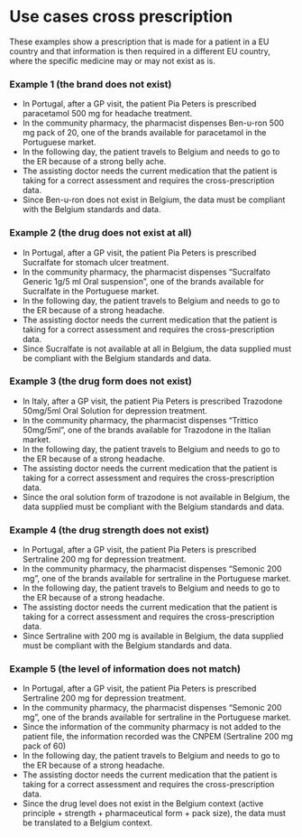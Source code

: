 # Use cases cross prescription
These examples show a prescription that is made for a patient in a EU country and that information is then required in a different EU country, where the specific medicine may or may not exist as is.

### Example 1 (the brand does not exist)

* In Portugal, after a GP visit, the patient Pia Peters is prescribed paracetamol 500 mg for headache treatment.
* In the community pharmacy, the pharmacist dispenses Ben-u-ron 500 mg pack of 20, one of the brands available for paracetamol in the Portuguese market.
* In the following day, the patient travels to Belgium and needs to go to the ER because of a strong belly ache.
* The assisting doctor needs the current medication that the patient is taking for a correct assessment and requires the cross-prescription data.
* Since Ben-u-ron does not exist in Belgium, the data must be compliant with the Belgium standards and data.

### Example 2 (the drug does not exist at all)

* In Portugal, after a GP visit, the patient Pia Peters is prescribed Sucralfate for stomach ulcer treatment.
* In the community pharmacy, the pharmacist dispenses “Sucralfato Generic 1g/5 ml Oral suspension”, one of the brands available for Sucralfate in the Portuguese market.
* In the following day, the patient travels to Belgium and needs to go to the ER because of a strong headache.
* The assisting doctor needs the current medication that the patient is taking for a correct assessment and requires the cross-prescription data.
* Since Sucralfate is not available at all in Belgium, the data supplied must be compliant with the Belgium standards and data.

### Example 3 (the drug form does not exist)

* In Italy, after a GP visit, the patient Pia Peters is prescribed Trazodone 50mg/5ml Oral Solution for depression treatment.
* In the community pharmacy, the pharmacist dispenses “Trittico 50mg/5ml”, one of the brands available for Trazodone in the Italian market.
* In the following day, the patient travels to Belgium and needs to go to the ER because of a strong headache.
* The assisting doctor needs the current medication that the patient is taking for a correct assessment and requires the cross-prescription data.
* Since the oral solution form of trazodone  is not available in Belgium, the data supplied must be compliant with the Belgium standards and data.


### Example 4 (the drug strength does not exist)

* In Portugal, after a GP visit, the patient Pia Peters is prescribed Sertraline 200 mg for depression treatment.
* In the community pharmacy, the pharmacist dispenses “Semonic 200 mg”, one of the brands available for sertraline in the Portuguese market.
* In the following day, the patient travels to Belgium and needs to go to the ER because of a strong headache.
* The assisting doctor needs the current medication that the patient is taking for a correct assessment and requires the cross-prescription data.
* Since Sertraline with 200 mg  is available in Belgium, the data supplied must be compliant with the Belgium standards and data.

### Example 5 (the level of information does not match)

* In Portugal, after a GP visit, the patient Pia Peters is prescribed Sertraline 200 mg for depression treatment.
* In the community pharmacy, the pharmacist dispenses “Semonic 200 mg”, one of the brands available for sertraline in the Portuguese market.
* Since the information of the community pharmacy is not added to the patient file, the information recorded was the CNPEM (Sertraline 200 mg pack of 60)
* In the following day, the patient travels to Belgium and needs to go to the ER because of a strong headache.
* The assisting doctor needs the current medication that the patient is taking for a correct assessment and requires the cross-prescription data.
* Since the drug level does not exist in the Belgium context (active principle + strength + pharmaceutical form + pack size), the data must be translated to a Belgium context.

